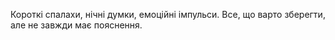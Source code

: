 Короткі спалахи, нічні думки, емоційні імпульси. Все, що варто зберегти, але не завжди має пояснення.

